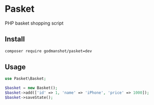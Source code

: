 # Pasket
PHP basket shopping script

## Install
```bash
composer require godmanshot/pasket=dev
```

## Usage
```php
use Pasket\Basket;

$basket = new Basket();
$basket->add(['id' => 1, 'name' => 'iPhone', 'price' => 1000]);
$basket->saveState();
```
